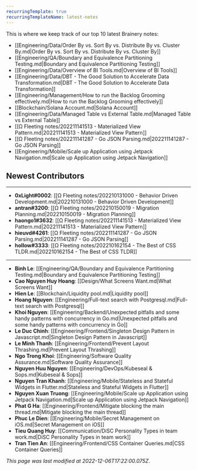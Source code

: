 ```yaml
---
recurringTemplate: true
recurringTemplateName: latest-notes
---
```


This is where we keep track of our top 10 latest Brainery notes:

- [[Engineering/Data/Order By vs. Sort By vs. Distribute By vs. Cluster By.md|Order By vs. Sort By vs. Distribute By vs. Cluster By]]
- [[Engineering/QA/Boundary and Equivalence Partitioning Testing.md|Boundary and Equivalence Partitioning Testing]]
- [[Engineering/Data/Overview of BI Tools.md|Overview of BI Tools]]
- [[Engineering/Data/DBT - The Good Solution to Accelerate Data Transformation.md|DBT - The Good Solution to Accelerate Data Transformation]]
- [[Engineering/Management/How to run the Backlog Grooming effectively.md|How to run the Backlog Grooming effectively]]
- [[Blockchain/Solana Account.md|Solana Account]]
- [[Engineering/Data/Managed Table vs External Table.md|Managed Table vs External Table]]
- [[Ω Fleeting notes/202211141513 - Materialized View Pattern.md|202211141513 - Materialized View Pattern]]
- [[Ω Fleeting notes/202211141287 - Go JSON Parsing.md|202211141287 - Go JSON Parsing]]
- [[Engineering/Mobile/Scale up Application using Jetpack Navigation.md|Scale up Application using Jetpack Navigation]]


## Newest Contributors
---
- **0xLight#0002**: [[Ω Fleeting notes/202210131000 - Behavior Driven Development.md|202210131000 - Behavior Driven Development]]
- **antran#3200**: [[Ω Fleeting notes/202210150019 - Migration Planning.md|202210150019 - Migration Planning]]
- **haongo1#3632**: [[Ω Fleeting notes/202211141513 - Materialized View Pattern.md|202211141513 - Materialized View Pattern]]
- **hieuvd#4261**: [[Ω Fleeting notes/202211141287 - Go JSON Parsing.md|202211141287 - Go JSON Parsing]]
- **hollow#3333**: [[Ω Fleeting notes/202210162154 - The Best of CSS TLDR.md|202210162154 - The Best of CSS TLDR]]

---
- **Binh Le**: [[Engineering/QA/Boundary and Equivalence Partitioning Testing.md|Boundary and Equivalence Partitioning Testing]]
- **Cao Nguyen Huy Hoang**: [[Design/What Screens Want.md|What Screens Want]]
- **Hien Le**: [[Blockchain/Liquidity pool.md|Liquidity pool]]
- **Hoang Nguyen**: [[Engineering/Full-text search with Postgresql.md|Full-text search with Postgresql]]
- **Khoi Nguyen**: [[Engineering/Backend/Unexpected pitfalls and some handy patterns with concurrency in Go.md|Unexpected pitfalls and some handy patterns with concurrency in Go]]
- **Le Duc Chinh**: [[Engineering/Frontend/Singleton Design Pattern in Javascript.md|Singleton Design Pattern in Javascript]]
- **Le Minh Thanh**: [[Engineering/Frontend/Prevent Layout Thrashing.md|Prevent Layout Thrashing]]
- **Ngo Trong Khoi**: [[Engineering/Software Quality Assurance.md|Software Quality Assurance]]
- **Nguyen Huu Nguyen**: [[Engineering/DevOps/Kubeseal & Sops.md|Kubeseal & Sops]]
- **Nguyen Tran Khanh**: [[Engineering/Mobile/Stateless and Stateful Widgets in Flutter.md|Stateless and Stateful Widgets in Flutter]]
- **Nguyen Xuan Truong**: [[Engineering/Mobile/Scale up Application using Jetpack Navigation.md|Scale up Application using Jetpack Navigation]]
- **Phat G Ha**: [[Engineering/Frontend/Mitigate blocking the main thread.md|Mitigate blocking the main thread]]
- **Phuc Le Dien**: [[Engineering/Mobile/Secret Management on iOS.md|Secret Management on iOS]]
- **Tieu Quang Huy**: [[Communication/DiSC Personality Types in team work.md|DiSC Personality Types in team work]]
- **Tran Tien An**: [[Engineering/Frontend/CSS Container Queries.md|CSS Container Queries]]


*This page was last modified at 2022-12-06T17:22:00.075Z*.